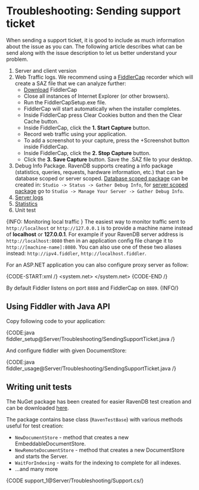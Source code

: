 # Troubleshooting: Sending support ticket

When sending a support ticket, it is good to include as much information about the issue as you can. The following article describes what can be send along with the issue description to let us better understand your problem.

1. Server and client version
2. Web Traffic logs. We recommend using a [FiddlerCap](https://www.telerik.com/fiddler/fiddlercap) recorder which will create a SAZ file that we can analyze further:
    - [Download](https://www.telerik.com/fiddler/fiddlercap) FiddlerCap
    - Close all instances of Internet Explorer (or other browsers).
    - Run the FiddlerCapSetup.exe file.
    - FiddlerCap will start automatically when the installer completes.
    - Inside FiddlerCap press Clear Cookies button and then the Clear Cache button.
    - Inside FiddlerCap, click the **1. Start Capture** button.
    - Record web traffic using your application.
    - To add a screenshot to your capture, press the +Screenshot button inside FiddlerCap.
    - Inside FiddlerCap, click the **2. Stop Capture** button.
    - Click the **3. Save Capture** button. Save the .SAZ file to your desktop.
3. Debug Info Package. RavenDB supports creating a info package (statistics, queries, requests, hardware information, etc.) that can be database scoped or server scoped. [Database scoped package](../../studio/overview/status/gather-debug-info) can be created in: `Studio -> Status -> Gather Debug Info`, for [server scoped package](../../studio/management/gather-debug-info) go to `Studio -> Manage Your Server -> Gather Debug Info`.
4. [Server logs](../../server/troubleshooting/enabling-logging)
5. [Statistics](../../server/administration/statistics)
6. Unit test

{INFO: Monitoring local traffic }
The easiest way to monitor traffic sent to `http://localhost` or `http://127.0.0.1` is to provide a machine name instead of **localhost** or **127.0.0.1**.
For example if your RavenDB server address is `http://localhost:8080` then in an application config file change it to  `http://[machine-name]:8080`. You can also use one of these two aliases instead:  `http://ipv4.fiddler`, `http://localhost.fiddler`.

For an ASP.NET application you can also configure proxy server as follow:

{CODE-START:xml /}
<system.net>
  <defaultProxy>
    <proxy bypassonlocal="False" usesystemdefault="True" proxyaddress="http://127.0.0.1:[port number]" />
  </defaultProxy>
</system.net>
{CODE-END /}

By default Fiddler listens on port `8888` and FiddlerCap on `8889`.
{INFO/}

## Using Fiddler with Java API

Copy following code to your application:

{CODE:java fiddler_setup@Server/Troubleshooting/SendingSupportTicket.java /}

And configure fiddler with given DocumentStore:

{CODE:java fiddler_usage@Server/Troubleshooting/SendingSupportTicket.java /}


## Writing unit tests

The NuGet package has been created for easier RavenDB test creation and can be downloaded [here](https://www.nuget.org/packages/RavenDB.Tests.Helpers/).

The package contains base class (`RavenTestBase`) with various methods useful for test creation:

- `NewDocumentStore` - method that creates a new EmbeddableDocumentStore.
- `NewRemoteDocumentStore` - method that creates a new DocumentStore and starts the Server.
- `WaitForIndexing` - waits for the indexing to complete for all indexes.
- ...and many more

{CODE support_1@Server/Troubleshooting/Support.cs/}
